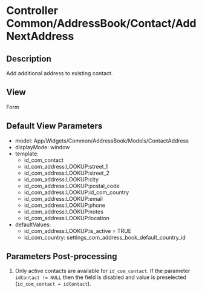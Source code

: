 # Controller Common/AddressBook/Contact/AddNextAddress

## Description

Add additional address to existing contact.

## View

Form

## Default View Parameters

* model: App/Widgets/Common/AddressBook/Models/ContactAddress
* displayMode: window
* template:
  * id_com_contact
  * id_com_address:LOOKUP:street_1
  * id_com_address:LOOKUP:street_2
  * id_com_address:LOOKUP:city
  * id_com_address:LOOKUP:postal_code
  * id_com_address:LOOKUP:id_com_country
  * id_com_address:LOOKUP:email
  * id_com_address:LOOKUP:phone
  * id_com_address:LOOKUP:notes
  * id_com_address:LOOKUP:location
* defaultValues:
  * id_com_address:LOOKUP:is_active = TRUE
  * id_com_country: settings_com_address_book_default_country_id

## Parameters Post-processing

  1. Only active contacts are available for `id_com_contact`. If the parameter `idContact != NULL` then the field is disabled and value is preselected (`id_com_contact = idContact`).